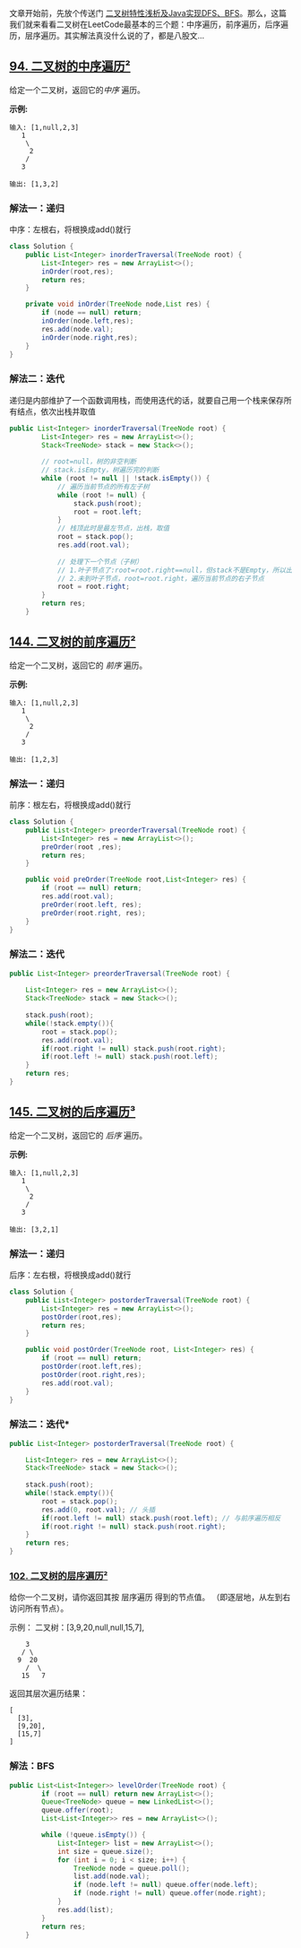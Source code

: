 文章开始前，先放个传送门 [二叉树特性浅析及Java实现DFS、BFS](https://blog.csdn.net/weixin_43935927/article/details/108932834)。那么，这篇我们就来看看二叉树在LeetCode最基本的三个题：中序遍历，前序遍历，后序遍历，层序遍历。其实解法真没什么说的了，都是八股文...
## [94. 二叉树的中序遍历²](https://leetcode-cn.com/problems/binary-tree-inorder-traversal/)
给定一个二叉树，返回它的*中序* 遍历。

**示例:**

```
输入: [1,null,2,3]
   1
    \
     2
    /
   3

输出: [1,3,2]
```

### 解法一：递归
中序：左根右，将根换成add()就行
```java
class Solution {
    public List<Integer> inorderTraversal(TreeNode root) {
        List<Integer> res = new ArrayList<>();
        inOrder(root,res);
        return res;
    }

    private void inOrder(TreeNode node,List res) {
        if (node == null) return;
        inOrder(node.left,res);
        res.add(node.val);
        inOrder(node.right,res);
    }
}
```

### 解法二：迭代
递归是内部维护了一个函数调用栈，而使用迭代的话，就要自己用一个栈来保存所有结点，依次出栈并取值
```java
public List<Integer> inorderTraversal(TreeNode root) {
        List<Integer> res = new ArrayList<>();
        Stack<TreeNode> stack = new Stack<>();
		
        // root=null，树的非空判断
        // stack.isEmpty，树遍历完的判断
        while (root != null || !stack.isEmpty()) {
            // 遍历当前节点的所有左子树
            while (root != null) {
                stack.push(root);
                root = root.left;
            }
	        // 栈顶此时是最左节点，出栈，取值
            root = stack.pop();
            res.add(root.val);
            
            // 处理下一个节点（子树）
            // 1.叶子节点了:root=root.right==null，但stack不是Empty，所以出栈当前节点的父节点
     		// 2.未到叶子节点，root=root.right，遍历当前节点的右子节点
            root = root.right;
        }
        return res;
    }
```
## [144. 二叉树的前序遍历²](https://leetcode-cn.com/problems/binary-tree-preorder-traversal/)

给定一个二叉树，返回它的 *前序* 遍历。

 **示例:**

```
输入: [1,null,2,3]  
   1
    \
     2
    /
   3 

输出: [1,2,3]
```
### 解法一：递归
前序：根左右，将根换成add()就行
```java
class Solution {
    public List<Integer> preorderTraversal(TreeNode root) {
        List<Integer> res = new ArrayList<>();
        preOrder(root ,res);
        return res;
    }

    public void preOrder(TreeNode root,List<Integer> res) {
        if (root == null) return;
        res.add(root.val);
        preOrder(root.left, res);
        preOrder(root.right, res);
    }
}
```

### 解法二：迭代
```java
public List<Integer> preorderTraversal(TreeNode root) {
    
    List<Integer> res = new ArrayList<>();
    Stack<TreeNode> stack = new Stack<>();
		
    stack.push(root);
    while(!stack.empty()){
        root = stack.pop();
        res.add(root.val);
        if(root.right != null) stack.push(root.right);
        if(root.left != null) stack.push(root.left);
    }
    return res;
}
```

## [145. 二叉树的后序遍历³](https://leetcode-cn.com/problems/binary-tree-postorder-traversal/)

给定一个二叉树，返回它的 *后序* 遍历。

**示例:**

```
输入: [1,null,2,3]  
   1
    \
     2
    /
   3 

输出: [3,2,1]
```

### 解法一：递归
后序：左右根，将根换成add()就行
```java
class Solution {
    public List<Integer> postorderTraversal(TreeNode root) {
        List<Integer> res = new ArrayList<>();
        postOrder(root,res);
        return res;
    }

    public void postOrder(TreeNode root, List<Integer> res) {
        if (root == null) return;
        postOrder(root.left,res);
        postOrder(root.right,res);
        res.add(root.val);
    }
}
```
### 解法二：迭代*
```java
public List<Integer> postorderTraversal(TreeNode root) {

    List<Integer> res = new ArrayList<>();
    Stack<TreeNode> stack = new Stack<>();
		
    stack.push(root);
    while(!stack.empty()){
        root = stack.pop();
        res.add(0, root.val); // 头插
        if(root.left != null) stack.push(root.left); // 与前序遍历相反
        if(root.right != null) stack.push(root.right);
    }
    return res;
}
```
### [102. 二叉树的层序遍历²](https://leetcode-cn.com/problems/binary-tree-level-order-traversal/)
给你一个二叉树，请你返回其按 层序遍历 得到的节点值。 （即逐层地，从左到右访问所有节点）。

示例：
二叉树：[3,9,20,null,null,15,7],
```
    3
   / \
  9  20
    /  \
   15   7
```
返回其层次遍历结果：
```
[
  [3],
  [9,20],
  [15,7]
]
```
### 解法：BFS
```java
public List<List<Integer>> levelOrder(TreeNode root) {
        if (root == null) return new ArrayList<>();
        Queue<TreeNode> queue = new LinkedList<>();
        queue.offer(root);
        List<List<Integer>> res = new ArrayList<>();

        while (!queue.isEmpty()) {
            List<Integer> list = new ArrayList<>();
            int size = queue.size();
            for (int i = 0; i < size; i++) {
                TreeNode node = queue.poll();
                list.add(node.val);
                if (node.left != null) queue.offer(node.left);
                if (node.right != null) queue.offer(node.right);
            }
            res.add(list);
        }
        return res;
    }
```
